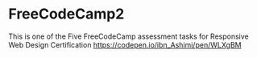 # FreeCodeCamp2
This is one of the Five FreeCodeCamp assessment tasks for Responsive Web Design Certification
https://codepen.io/ibn_Ashimi/pen/WLXgBM